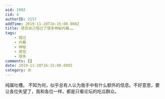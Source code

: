 ```yaml
---
aid: 1902
cid: 4
authorID: 2157
addTime: 2019-11-20T16:15:00.000Z
title: 感觉自己错过了很多神秘内幕……
tags:
    - 错过
    - 内幕
    - 神秘
    - 感觉
    - 很多
comments: []
date: 2019-11-20T16:15:00.000Z
category: 水
---
```


纯属吐槽。 不知为何，似乎总有人认为我手中有什么额外的信息。不好意思，要让各位失望了，我和各位一样，都是只看论坛的吃瓜群众。
